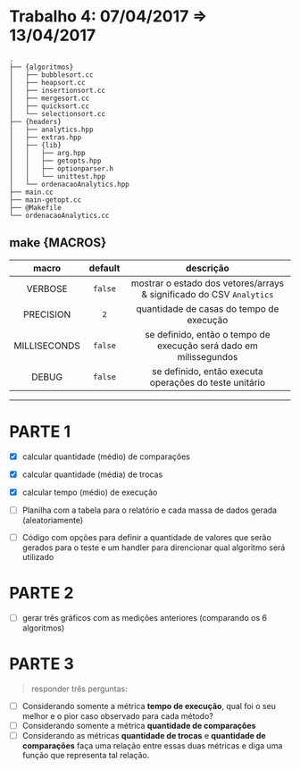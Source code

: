 # Trabalho 4: 07/04/2017 ⇒ 13/04/2017

<!-- http://fnal.gov/docs/products/gcc/libg++/libg++_toc.html -->
<!-- LEGENDAS DA TREE DIRECTORY:
{pasta}
@executavel
-->
```
.
├── {algoritmos}
│   ├── bubblesort.cc
│   ├── heapsort.cc
│   ├── insertionsort.cc
│   ├── mergesort.cc
│   ├── quicksort.cc
│   └── selectionsort.cc
├── {headers}
│   ├── analytics.hpp
│   ├── extras.hpp
│   ├── {lib}
│   │   ├── arg.hpp
│   │   ├── getopts.hpp
│   │   ├── optionparser.h
│   │   └── unittest.hpp
│   └── ordenacaoAnalytics.hpp
├── main.cc
├── main-getopt.cc
├── @Makefile
└── ordenacaoAnalytics.cc
```

##  make {MACROS}

| macro	      | default | descrição |
|:-----------:|:-------:|:---------:|
| VERBOSE     | `false` | mostrar o estado dos vetores/arrays & significado do CSV `Analytics`
| PRECISION   | `2`     | quantidade de casas do tempo de execução
| MILLISECONDS| `false` | se definido, então o tempo de execução será dado em milissegundos
| DEBUG       | `false` | se definido, então executa operações do teste unitário


***

PARTE 1
=======
- [x] calcular quantidade (médio) de comparações
- [x] calcular quantidade (média) de trocas
- [x] calcular tempo (médio) de execução
- [ ] Planilha com a tabela para o relatório e cada massa de dados gerada (aleatoriamente)
- [ ] Código com opções para definir a quantidade de valores que serão gerados para o teste e um handler para direncionar qual algoritmo será utilizado


PARTE 2
=======
- [ ] gerar três gráficos com as medições anteriores (comparando os 6 algoritmos)


PARTE 3
=======
> responder três perguntas:

- [ ] Considerando somente a métrica **tempo de execução**, qual foi o seu melhor e o pior caso observado para cada método?
- [ ] Considerando somente a métrica **quantidade de comparações**
- [ ] Considerando as métricas **quantidade de trocas** e **quantidade de comparações** faça uma relação entre essas duas métricas e diga uma função que representa tal relação.
